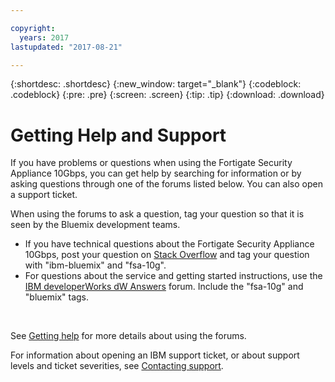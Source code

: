 ```yaml
---

copyright:
  years: 2017
lastupdated: "2017-08-21"

---
```


{:shortdesc: .shortdesc}
{:new_window: target="_blank"}
{:codeblock: .codeblock}
{:pre: .pre}
{:screen: .screen}
{:tip: .tip}
{:download: .download}

# Getting Help and Support

If you have problems or questions when using the Fortigate Security Appliance 10Gbps, you can get help by searching for information or by asking questions through one of the forums listed below. You can also open a support ticket.

When using the forums to ask a question, tag your question so that it is seen by the Bluemix development teams.

* If you have technical questions about the Fortigate Security Appliance 10Gbps, post your question on [Stack Overflow](https://stackoverflow.com/search?q=fsa-10g+ibm-bluemix) and tag your question with "ibm-bluemix" and "fsa-10g".
* For questions about the service and getting started instructions, use the [IBM developerWorks dW Answers](https://developer.ibm.com/answers/topics/fsa-10g.html?smartspace=bluemix) forum. Include the "fsa-10g" and "bluemix" tags.

<br/>

See [Getting help](https://console.bluemix.net/docs/support/index.html#getting-help) for more details about using the forums.

For information about opening an IBM support ticket, or about support levels and ticket severities, see [Contacting support](https://console.bluemix.net/docs/support/index.html#contacting-support).
